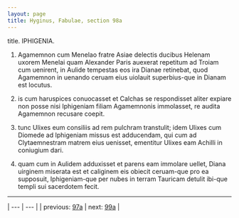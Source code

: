 ```yaml
---
layout: page
title: Hyginus, Fabulae, section 98a
---
```


title. IPHIGENIA.



1. Agamemnon cum Menelao fratre Asiae delectis ducibus Helenam uxorem Menelai quam Alexander Paris auexerat repetitum ad Troiam cum uenirent, in Aulide tempestas eos ira Dianae retinebat, quod Agamemnon in uenando ceruam eius uiolauit superbius-que in Dianam est locutus.



2. is cum haruspices conuocasset et Calchas se respondisset aliter expiare non posse nisi Iphigeniam filiam Agamemnonis immolasset, re audita Agamemnon recusare coepit.



3. tunc Ulixes eum consiliis ad rem pulchram transtulit; idem Ulixes cum Diomede ad Iphigeniam missus est adducendam, qui cum ad Clytaemnestram matrem eius uenisset, ementitur Ulixes eam Achilli in coniugium dari.



4. quam cum in Aulidem adduxisset et parens eam immolare uellet, Diana uirginem miserata est et caliginem eis obiecit ceruam-que pro ea supposuit, Iphigeniam-que per nubes in terram Tauricam detulit ibi-que templi sui sacerdotem fecit.



---

| --- | --- |
| previous: [97a](../97a/) | next: [99a](../99a/) |